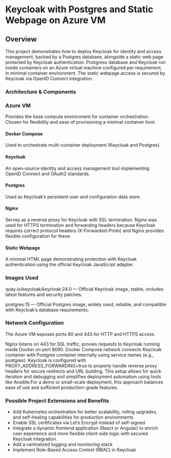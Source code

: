 # Keycloak with Postgres and Static Webpage on Azure VM

## Overview
This project demonstrates how to deploy Keycloak for identity and access management, backed by a Postgres database, alongside a static web page protected by Keycloak authentication. Postgress database and Keycloak run inside containers on an Azure virtual machine configured per requirement, in minimal container environment. The static webpage access is secured by Keycloak via OpenID Connect integration.

### Architecture & Components

### Azure VM
Provides the base compute environment for container orchestration. Chosen for flexibility and ease of provisioning a minimal container host.

#### Docker Compose
Used to orchestrate multi-container deployment (Keycloak and Postgres).

#### Keycloak
An open-source identity and access management tool implementing OpenID Connect and OAuth2 standards.

#### Postgres
Used as Keycloak’s persistent user and configuration data store.

#### Nginx
Serves as a reverse proxy for Keycloak with SSL termination. Nginx was used for HTTPS termination and forwarding headers because Keycloak requires correct protocol headers (X-Forwarded-Proto) and Nginx provides flexible configuration for these.

#### Static Webpage
A minimal HTML page demonstrating protection with Keycloak authentication using the official Keycloak JavaScript adapter.

### Images Used

quay.io/keycloak/keycloak:24.0 — Official Keycloak image, stable, includes latest features and security patches.

postgres:15 — Official Postgres image, widely used, reliable, and compatible with Keycloak’s database requirements.

### Network Configuration
The Azure VM exposes ports 80 and 443 for HTTP and HTTPS access.

Nginx listens on 443 for SSL traffic, proxies requests to Keycloak running inside Docker on port 8080.
Docker Compose network connects Keycloak container with Postgres container internally using service names (e.g., postgres). Keycloak is configured with PROXY_ADDRESS_FORWARDING=true to properly handle reverse proxy headers for secure redirects and URL building. This setup allows for quick iteration and debugging and simplifies deployment automation using tools like Ansible.For a demo or small-scale deployment, this approach balances ease of use and sufficient production-grade features.

### Possible Project Extensions and Benefits

- Add Kubernetes orchestration for better scalability, rolling upgrades, and self-healing capabilities for production environments.
- Enable SSL certificates via Let’s Encrypt instead of self-signed
- Integrate a dynamic frontend application (React or Angular) to enrich user experience and more flexible client-side logic with secured Keycloak integration. 
- Add a centralized logging and monitoring stack
- Implement Role-Based Access Control (RBAC) in Keycloak
